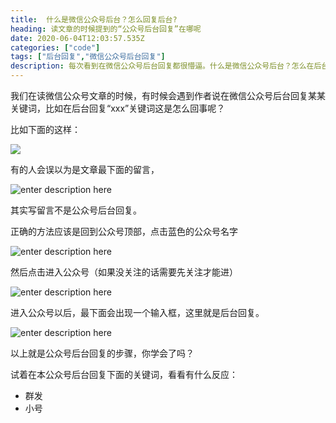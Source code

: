 ```yaml
---
title:  什么是微信公众号后台？怎么回复后台?
heading: 读文章的时候提到的“公众号后台回复”在哪呢
date: 2020-06-04T12:03:57.535Z
categories: ["code"]
tags: ["后台回复","微信公众号后台回复"]
description: 每次看到在微信公众号后台回复都很懵逼。什么是微信公众号后台？怎么在后台回复?你知道微信公众号的后台回复是怎么回事吗，下面就让小编来告诉你吧。有步骤有截图，一看就明白。
---
```



我们在读微信公众号文章的时候，有时候会遇到作者说在微信公众号后台回复某某关键词，比如在后台回复“xxx”关键词这是怎么回事呢？

比如下面的这样：

![](https://gitee.com/smile365/blogimg/raw/master/sxy91/1591275720729.png)

有的人会误以为是文章最下面的留言，

![enter description here](https://gitee.com/smile365/blogimg/raw/master/sxy91/1591276051820.png)

其实写留言不是公众号后台回复。

正确的方法应该是回到公众号顶部，点击蓝色的公众号名字

![enter description here](https://gitee.com/smile365/blogimg/raw/master/sxy91/1591276961481.png)


然后点击进入公众号（如果没关注的话需要先关注才能进）

![enter description here](https://gitee.com/smile365/blogimg/raw/master/sxy91/1591277100185.png)

进入公众号以后，最下面会出现一个输入框，这里就是后台回复。

![enter description here](https://gitee.com/smile365/blogimg/raw/master/sxy91/1591277308595.png)

以上就是公众号后台回复的步骤，你学会了吗？

试着在本公众号后台回复下面的关键词，看看有什么反应：
- 群发
- 小号
